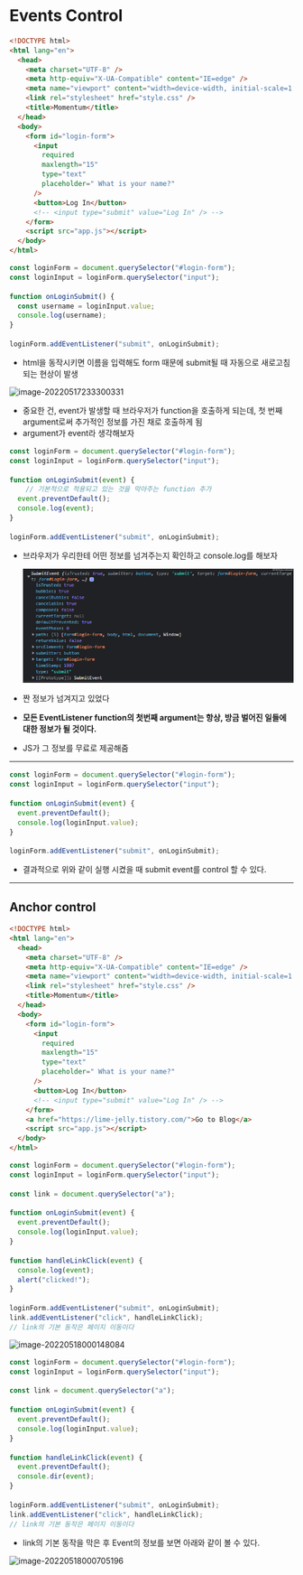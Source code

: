 # Events Control

```html
<!DOCTYPE html>
<html lang="en">
  <head>
    <meta charset="UTF-8" />
    <meta http-equiv="X-UA-Compatible" content="IE=edge" />
    <meta name="viewport" content="width=device-width, initial-scale=1.0" />
    <link rel="stylesheet" href="style.css" />
    <title>Momentum</title>
  </head>
  <body>
    <form id="login-form">
      <input
        required
        maxlength="15"
        type="text"
        placeholder=" What is your name?"
      />
      <button>Log In</button>
      <!-- <input type="submit" value="Log In" /> -->
    </form>
    <script src="app.js"></script>
  </body>
</html>

```



```javascript
const loginForm = document.querySelector("#login-form");
const loginInput = loginForm.querySelector("input");

function onLoginSubmit() {
  const username = loginInput.value;
  console.log(username);
}

loginForm.addEventListener("submit", onLoginSubmit);
```

-  html을 동작시키면 이름을 입력해도 form 때문에 submit될 때 자동으로 새로고침 되는 현상이 발생

![image-20220517233300331](C:\Users\hanju\TIL\image.assets\image-20220517233300331.png)

- 중요한 건, event가 발생할 때 브라우저가 function을 호출하게 되는데, 첫 번째 argument로써 추가적인 정보를 가진 채로 호출하게 됨
- argument가 event라 생각해보자

```javascript
const loginForm = document.querySelector("#login-form");
const loginInput = loginForm.querySelector("input");

function onLoginSubmit(event) {
    // 기본적으로 적용되고 있는 것을 막아주는 function 추가
  event.preventDefault();
  console.log(event);
}

loginForm.addEventListener("submit", onLoginSubmit);
```

- 브라우저가 우리한테 어떤 정보를 넘겨주는지 확인하고 console.log를 해보자

  ![image-20220517234135571](../../image.assets/image-20220517234135571.png)

- 짠 정보가 넘겨지고 있었다

- **모든 EventListener function의 첫번째 argument는 항상, 방금 벌어진 일들에 대한 정보가 될 것이다.**
- JS가 그 정보를 무료로 제공해줌

---

```javascript
const loginForm = document.querySelector("#login-form");
const loginInput = loginForm.querySelector("input");

function onLoginSubmit(event) {
  event.preventDefault();
  console.log(loginInput.value);
}

loginForm.addEventListener("submit", onLoginSubmit);
```

- 결과적으로 위와 같이 실행 시켰을 때 submit event를 control 할 수 있다.

---

## Anchor control

```html
<!DOCTYPE html>
<html lang="en">
  <head>
    <meta charset="UTF-8" />
    <meta http-equiv="X-UA-Compatible" content="IE=edge" />
    <meta name="viewport" content="width=device-width, initial-scale=1.0" />
    <link rel="stylesheet" href="style.css" />
    <title>Momentum</title>
  </head>
  <body>
    <form id="login-form">
      <input
        required
        maxlength="15"
        type="text"
        placeholder=" What is your name?"
      />
      <button>Log In</button>
      <!-- <input type="submit" value="Log In" /> -->
    </form>
    <a href="https://lime-jelly.tistory.com/">Go to Blog</a>
    <script src="app.js"></script>
  </body>
</html>
```



```javascript
const loginForm = document.querySelector("#login-form");
const loginInput = loginForm.querySelector("input");

const link = document.querySelector("a");

function onLoginSubmit(event) {
  event.preventDefault();
  console.log(loginInput.value);
}

function handleLinkClick(event) {
  console.log(event);
  alert("clicked!");
}

loginForm.addEventListener("submit", onLoginSubmit);
link.addEventListener("click", handleLinkClick);
// link의 기본 동작은 페이지 이동이다
```

![image-20220518000148084](C:\Users\hanju\TIL\image.assets\image-20220518000148084.png)

```javascript
const loginForm = document.querySelector("#login-form");
const loginInput = loginForm.querySelector("input");

const link = document.querySelector("a");

function onLoginSubmit(event) {
  event.preventDefault();
  console.log(loginInput.value);
}

function handleLinkClick(event) {
  event.preventDefault();
  console.dir(event);
}

loginForm.addEventListener("submit", onLoginSubmit);
link.addEventListener("click", handleLinkClick);
// link의 기본 동작은 페이지 이동이다
```

- link의 기본 동작을 막은 후 Event의 정보를 보면 아래와 같이 볼 수 있다.



![image-20220518000705196](C:\Users\hanju\TIL\image.assets\image-20220518000705196.png)